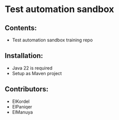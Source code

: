 # Test automation sandbox

## Contents:
- Test automation sandbox training repo

## Installation:
- Java 22 is required
- Setup as Maven project

## Contributors:
- ElKordel
- ElPaniqer
- ElManuya